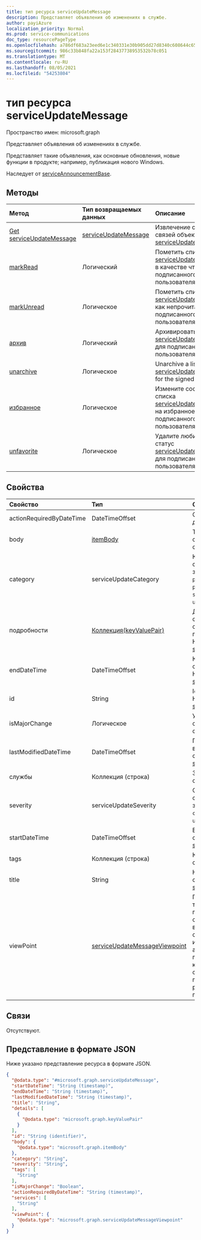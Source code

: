 ```yaml
---
title: тип ресурса serviceUpdateMessage
description: Представляет объявления об изменениях в службе.
author: payiAzure
localization_priority: Normal
ms.prod: service-communications
doc_type: resourcePageType
ms.openlocfilehash: a786df683a23eed6e1c340331e30b905dd27d8340c608644c65fa4ca5706f891
ms.sourcegitcommit: 986c33b848fa22a153f28437738953532b78c051
ms.translationtype: MT
ms.contentlocale: ru-RU
ms.lasthandoff: 08/05/2021
ms.locfileid: "54253804"
---
```

# <a name="serviceupdatemessage-resource-type"></a>тип ресурса serviceUpdateMessage

Пространство имен: microsoft.graph

Представляет объявления об изменениях в службе.

Представляет такие объявления, как основные обновления, новые функции в продукте; например, публикация нового Windows.

Наследует от [serviceAnnouncementBase](../resources/serviceannouncementbase.md).

## <a name="methods"></a>Методы
|Метод|Тип возвращаемых данных|Описание|
|:---|:---|:---|
|[Get serviceUpdateMessage](../api/serviceupdatemessage-get.md)|[serviceUpdateMessage](../resources/serviceupdatemessage.md)|Извлечение свойств и связей объекта [serviceUpdateMessage.](../resources/serviceupdatemessage.md) |
|[markRead](../api/serviceupdatemessage-markread.md)|Логический|Пометить список [serviceUpdateMessage](../resources/serviceupdatemessage.md)s в качестве чтения для подписанного пользователя. |
|[markUnread](../api/serviceupdatemessage-markunread.md)|Логическое|Пометить список [serviceUpdateMessage](../resources/serviceupdatemessage.md)s как непрочитанные для подписанного пользователя. |
|[архив](../api/serviceupdatemessage-archive.md)|Логический|Архивировать список [serviceUpdateMessage](../resources/serviceupdatemessage.md)s для подписанного пользователя.|
|[unarchive](../api/serviceupdatemessage-unarchive.md)|Логическое|Unarchive a list of [serviceUpdateMessage](../resources/serviceupdatemessage.md)s for the signed in user.|
|[избранное](../api/serviceupdatemessage-favorite.md)|Логическое|Измените состояние списка [serviceUpdateMessage](../resources/serviceupdatemessage.md)s на избранное для подписанного пользователя.|
|[unfavorite](../api/serviceupdatemessage-unfavorite.md)|Логическое|Удалите любимый статус [serviceUpdateMessage](../resources/serviceupdatemessage.md)s для подписанного пользователя.|

## <a name="properties"></a>Свойства
|Свойство|Тип|Описание|
|:---|:---|:---|
|actionRequiredByDateTime|DateTimeOffset|Ожидаемый крайний срок действия для сообщения.|
|body|[itemBody](../resources/itembody.md)|Тип контента и содержимое тела сообщения службы.|
|category|serviceUpdateCategory|Категория сообщений службы. Возможные значения: `preventOrFixIssue`, `planForChange`, `stayInformed`, `unknownFutureValue`.|
|подробности|[Коллекция(keyValuePair)](../resources/keyvaluepair.md)|Дополнительные сведения о сообщении службы. Это свойство не поддерживает фильтры. Наследуется [от serviceAnnouncementBase](../resources/serviceannouncementbase.md).|
|endDateTime|DateTimeOffset|Конечное время сообщения службы. Наследуется [от serviceAnnouncementBase](../resources/serviceannouncementbase.md).|
|id|String|Id сообщения службы. Наследуется [от serviceAnnouncementBase](../resources/serviceannouncementbase.md).|
|isMajorChange|Логическое|Указывает, описывает ли сообщение крупное обновление для службы.|
|lastModifiedDateTime|DateTimeOffset|Последнее измененное время сообщения службы. Наследуется [от serviceAnnouncementBase](../resources/serviceannouncementbase.md).|
|службы|Коллекция (строка)|Затронутые службы сообщением службы.|
|severity|serviceUpdateSeverity|Серьезность сообщения службы. Возможные значения: `normal`, `high`, `critical`, `unknownFutureValue`.|
|startDateTime|DateTimeOffset|Время начала сообщения службы. Наследуется [от serviceAnnouncementBase](../resources/serviceannouncementbase.md).|
|tags|Коллекция (строка)|Коллекция тегов для сообщения службы.|
|title|String|Название сообщения службы. Наследуется [от serviceAnnouncementBase](../resources/serviceannouncementbase.md).|
|viewPoint|[serviceUpdateMessageViewpoint](../resources/serviceupdatemessageviewpoint.md)|Представляет данные точек представления пользователей сообщения службы. Эти данные включают состояние сообщения, например, имеет ли пользователь архив, чтение или помеченное сообщение как любимое. Это свойство является null при доступе с разрешениями приложений.|

## <a name="relationships"></a>Связи
Отсутствуют.

## <a name="json-representation"></a>Представление в формате JSON
Ниже указано представление ресурса в формате JSON.
<!-- {
  "blockType": "resource",
  "keyProperty": "id",
  "@odata.type": "microsoft.graph.serviceUpdateMessage",
  "openType": false
}
-->
``` json
{
  "@odata.type": "#microsoft.graph.serviceUpdateMessage",
  "startDateTime": "String (timestamp)",
  "endDateTime": "String (timestamp)",
  "lastModifiedDateTime": "String (timestamp)",
  "title": "String",
  "details": [
    {
      "@odata.type": "microsoft.graph.keyValuePair"
    }
  ],
  "id": "String (identifier)",
  "body": {
    "@odata.type": "microsoft.graph.itemBody"
  },
  "category": "String",
  "severity": "String",
  "tags": [
    "String"
  ],
  "isMajorChange": "Boolean",
  "actionRequiredByDateTime": "String (timestamp)",
  "services": [
    "String"
  ],
  "viewPoint": {
    "@odata.type": "microsoft.graph.serviceUpdateMessageViewpoint"
  }
}
```

